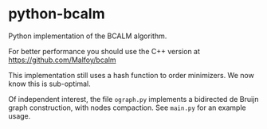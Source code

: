 python-bcalm
============

Python implementation of the BCALM algorithm.

For better performance you should use the C++ version at https://github.com/Malfoy/bcalm

This implementation still uses a hash function to order minimizers. We now know this is sub-optimal.

Of independent interest, the file `ograph.py` implements a bidirected de Bruijn graph construction, with nodes compaction. See `main.py` for an example usage.
